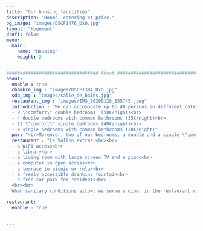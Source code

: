 ```yaml
---
title: "Our housing facilities"
description: "Rooms, catering et price."
bg_image: "images/DSCF1476_DxO.jpg"
layout: "logement"
draft: false
menu:
  main:
    name: "Housing"
    weight: 2


################################## About #####################################
about:
  enable : true
  chambre_img : "images/DSCF1384_DxO.jpg"
  sdb_img : "images/salle_de_bains.jpg"
  restaurant_img : "images/IMG_20200128_155745.jpeg"
  introduction : "We can accomodate up to 48 persons in different categories of rooms:<br><br>
  - 9 \"comfort\" double bedrooms  (50€/night)<br>
  - 4 double bedrooms with common bathrooms (35€/night)<br>
  - 11 \"comfort\" single bedrooms (40€/night)<br>
  - 9 single bedrooms with common bathrooms (28€/night)"
  pmr: "<br>Moreover, two of our bedrooms, a double and a single \"comfort\" bedrooms, are equipped with a medical bed, a shower and a configuration adapted for accomodating persons of reduced mobility."
  restaurant : "Le Vallon extras:<br><br>
  - a WiFi access<br>
  - a library<br>
  - a living room with large screen TV and a piano<br>
  - a computer in open access<br>
  - a terrace to picnic or relax<br>
  - a freely accessible drinking fountain<br>
  - a free car park for residents<br>
  <br><br>
  When sanitary conditions allow, we serve a diner in the restaurant room, everyday at 8pm (10€/person)."

restaurant:
  enable : true
  

---
```

